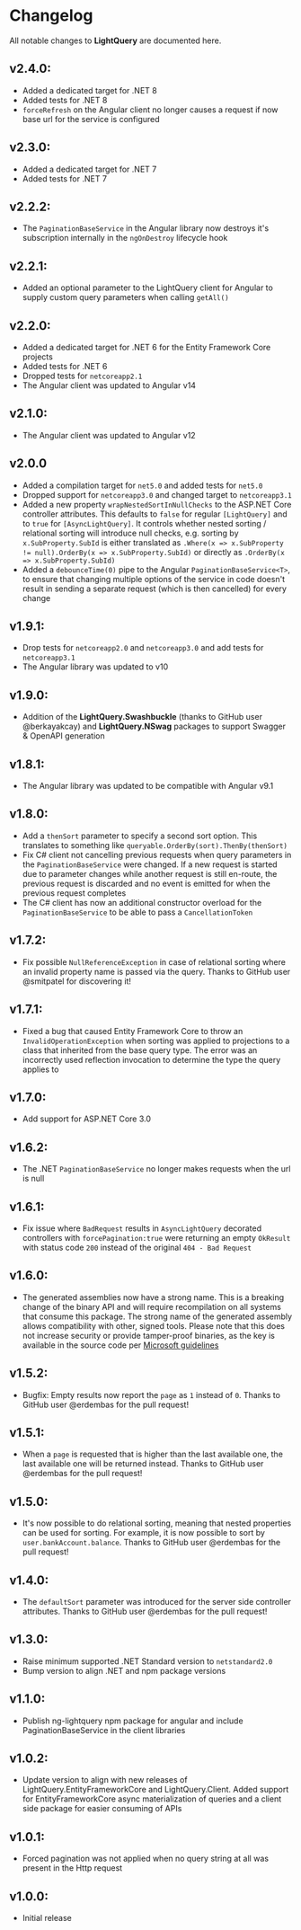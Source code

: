 # Changelog

All notable changes to **LightQuery** are documented here.

## v2.4.0:
- Added a dedicated target for .NET 8
- Added tests for .NET 8
- `forceRefresh` on the Angular client no longer causes a request if now base url for the service is configured

## v2.3.0:
- Added a dedicated target for .NET 7
- Added tests for .NET 7

## v2.2.2:
- The `PaginationBaseService` in the Angular library now destroys it's subscription internally in the `ngOnDestroy` lifecycle hook

## v2.2.1:
- Added an optional parameter to the LightQuery client for Angular to supply custom query parameters when calling `getAll()`

## v2.2.0:
- Added a dedicated target for .NET 6 for the Entity Framework Core projects
- Added tests for .NET 6
- Dropped tests for `netcoreapp2.1`
- The Angular client was updated to Angular v14

## v2.1.0:
- The Angular client was updated to Angular v12

## v2.0.0
- Added a compilation target for `net5.0` and added tests for `net5.0`
- Dropped support for `netcoreapp3.0` and changed target to `netcoreapp3.1`
- Added a new property `wrapNestedSortInNullChecks` to the ASP.NET Core controller attributes. This defaults to `false` for regular `[LightQuery]` and to `true` for `[AsyncLightQuery]`. It controls whether nested sorting / relational sorting will introduce null checks, e.g. sorting by `x.SubProperty.SubId` is either translated as `.Where(x => x.SubProperty != null).OrderBy(x => x.SubProperty.SubId)` or directly as `.OrderBy(x => x.SubProperty.SubId)`
- Added a `debounceTime(0)` pipe to the Angular `PaginationBaseService<T>`, to ensure that changing multiple options of the service in code doesn't result in sending a separate request (which is then cancelled) for every change

## v1.9.1:
- Drop tests for `netcoreapp2.0` and `netcoreapp3.0` and add tests for `netcoreapp3.1`
- The Angular library was updated to v10

## v1.9.0:
- Addition of the **LightQuery.Swashbuckle** (thanks to GitHub user @berkayakcay) and **LightQuery.NSwag** packages to support Swagger & OpenAPI generation

## v1.8.1:
- The Angular library was updated to be compatible with Angular v9.1

## v1.8.0:
- Add a `thenSort` parameter to specify a second sort option. This translates to something like `queryable.OrderBy(sort).ThenBy(thenSort)`
- Fix C# client not cancelling previous requests when query parameters in the `PaginationBaseService` were changed. If a new request is started due to parameter changes while another request is still en-route, the previous request is discarded and no event is emitted for when the previous request completes
- The C# client has now an additional constructor overload for the `PaginationBaseService` to be able to pass a `CancellationToken`

## v1.7.2:
- Fix possible `NullReferenceException` in case of relational sorting where an invalid property name is passed via the query. Thanks to GitHub user @smitpatel for discovering it!

## v1.7.1:
- Fixed a bug that caused Entity Framework Core to throw an `InvalidOperationException` when sorting was applied to projections to a class that inherited from the base query type. The error was an incorrectly used reflection invocation to determine the type the query applies to

## v1.7.0:
- Add support for ASP.NET Core 3.0

## v1.6.2:
- The .NET `PaginationBaseService` no longer makes requests when the url is null

## v1.6.1:
- Fix issue where `BadRequest` results in `AsyncLightQuery` decorated controllers with `forcePagination:true` were returning an empty `OkResult` with status code `200` instead of the original `404 - Bad Request`

## v1.6.0:
- The generated assemblies now have a strong name. This is a breaking change of the binary API and will require recompilation on all systems that consume this package. The strong name of the generated assembly allows compatibility with other, signed tools. Please note that this does not increase security or provide tamper-proof binaries, as the key is available in the source code per [Microsoft guidelines](https://msdn.microsoft.com/en-us/library/wd40t7ad(v=vs.110).aspx)

## v1.5.2:
- Bugfix: Empty results now report the `page` as `1` instead of `0`. Thanks to GitHub user @erdembas for the pull request!

## v1.5.1:
- When a `page` is requested that is higher than the last available one, the last available one will be returned instead. Thanks to GitHub user @erdembas for the pull request!

## v1.5.0:
- It's now possible to do relational sorting, meaning that nested properties can be used for sorting. For example, it is now possible to sort by `user.bankAccount.balance`. Thanks to GitHub user @erdembas for the pull request!

## v1.4.0:
- The `defaultSort` parameter was introduced for the server side controller attributes. Thanks to GitHub user @erdembas for the pull request!

## v1.3.0:
- Raise minimum supported .NET Standard version to `netstandard2.0`
- Bump version to align .NET and npm package versions

## v1.1.0:
- Publish ng-lightquery npm package for angular and include PaginationBaseService in the client libraries

## v1.0.2:
- Update version to align with new releases of LightQuery.EntityFrameworkCore and LightQuery.Client. Added support for EntityFrameworkCore async materialization of queries and a client side package for easier consuming of APIs

## v1.0.1:
- Forced pagination was not applied when no query string at all was present in the Http request

## v1.0.0:
- Initial release
